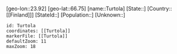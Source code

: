 ﻿---
location: [66.75,23.92]
mapzoom: [7,12] 
mapmarker: city 
type: City
tags:
- geo/City


SpocWebEntityId: 35059
isDeleted: false
confidential: public

---
[geo-lon::23.92]
[geo-lat::66.75]
[name::Turtola]
[State::]
[Country::[[Finland]]]
[StateId::]
[Population::]
[Unknown::]


```leaflet
id: Turtola
coordinates: [[Turtola]]
markerFile: [[Turtola]]
defaultZoom: 11 
maxZoom: 18
```
